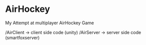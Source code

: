 # AirHockey
My Attempt at multiplayer AirHockey Game

/AirClient -> client side code (unity)
/AirServer -> server side code (smartfoxserver)
